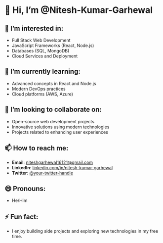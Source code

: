 # 👋 Hi, I’m @Nitesh-Kumar-Garhewal

## 👀 I’m interested in:
- Full Stack Web Development
- JavaScript Frameworks (React, Node.js)
- Databases (SQL, MongoDB)
- Cloud Services and Deployment

## 🌱 I’m currently learning:
- Advanced concepts in React and Node.js
- Modern DevOps practices
- Cloud platforms (AWS, Azure)

## 💞️ I’m looking to collaborate on:
- Open-source web development projects
- Innovative solutions using modern technologies
- Projects related to enhancing user experiences

## 📫 How to reach me:
- **Email**: niteshgarhewal16121@gmail.com
- **LinkedIn**: [linkedin.com/in/nitesh-kumar-garhewal](https://linkedin.com/in/nitesh-kumar-garhewal)
- **Twitter**: [@your-twitter-handle](https://twitter.com/your-twitter-handle)

## 😄 Pronouns:
- He/Him

## ⚡ Fun fact:
- I enjoy building side projects and exploring new technologies in my free time.
